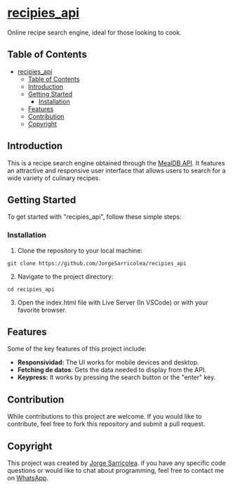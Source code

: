 # [recipies_api](https://recipies-net.netlify.app)

Online recipe search engine, ideal for those looking to cook.

## Table of Contents

- [recipies_api](#recipies_api)
  - [Table of Contents](#table-of-contents)
  - [Introduction](#introduction)
  - [Getting Started](#getting-started)
    - [Installation](#installation)
  - [Features](#features)
  - [Contribution](#contribution)
  - [Copyright](#copyright)

## Introduction

This is a recipe search engine obtained through the [MealDB API](https://www.themealdb.com/api.php). It features an attractive and responsive user interface that allows users to search for a wide variety of culinary recipes.

## Getting Started

To get started with "recipies_api", follow these simple steps:

### Installation

1. Clone the repository to your local machine:

```
git clone https://github.com/JorgeSarricolea/recipies_api
```

2. Navigate to the project directory:

```
cd recipies_api
```

3. Open the index.html file with Live Server (In VSCode) or with your favorite browser.

## Features

Some of the key features of this project include:

- **Responsividad:** The UI works for mobile devices and desktop.
- **Fetching de datos**: Gets the data needed to display from the API.
- **Keypress:** It works by pressing the search button or the "enter" key.

## Contribution

While contributions to this project are welcome. If you would like to contribute, feel free to fork this repository and submit a pull request.

## Copyright

This project was created by [Jorge Sarricolea](https://jorgesarricolea.com). if you have any specific code questions or would like to chat about programming, feel free to contact me on [WhatsApp](https://wa.me/529381095593).
